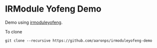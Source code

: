 # IRModule Yofeng Demo

Demo using [irmoduleyofeng](https://github.com/aaronps/irmoduleyofeng).

To clone

```
git clone --recursive https://github.com/aaronps/irmoduleyofeng-demo
```
